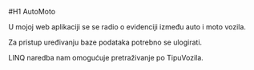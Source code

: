 #H1 AutoMoto

U mojoj web aplikaciji se se radio o evidenciji između auto i moto vozila.

Za pristup uređivanju baze podataka potrebno se ulogirati. 


LINQ naredba nam omogućuje pretraživanje po TipuVozila.